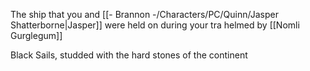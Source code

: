 The ship that you and [[- Brannon -/Characters/PC/Quinn/Jasper Shatterborne|Jasper]] were held on during your tra helmed by [[Nomli Gurglegum]]

Black Sails, studded with the hard stones of the continent
